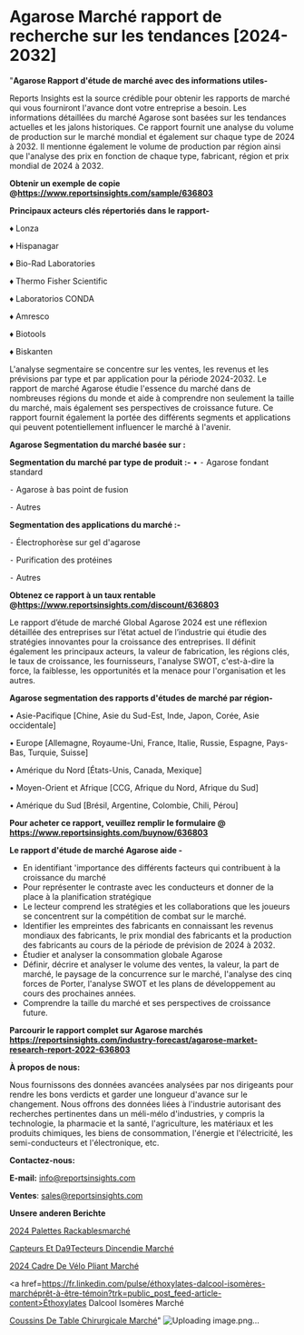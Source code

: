 # Agarose Marché rapport de recherche sur les tendances [2024-2032]

"<strong>Agarose Rapport d'étude de marché avec des informations utiles-</strong>

Reports Insights est la source crédible pour obtenir les rapports de marché qui vous fourniront l'avance dont votre entreprise a besoin. Les informations détaillées du marché Agarose sont basées sur les tendances actuelles et les jalons historiques. Ce rapport fournit une analyse du volume de production sur le marché mondial et également sur chaque type de 2024 à 2032. Il mentionne également le volume de production par région ainsi que l'analyse des prix en fonction de chaque type, fabricant, région et prix mondial de 2024 à 2032.

<strong><b>Obtenir un exemple de copie @</b></strong><a href=https://www.reportsinsights.com/sample/636803><strong><b>https://www.reportsinsights.com/sample/636803</b></strong></a>

<b>Principaux acteurs clés répertoriés dans le rapport-</b>

<b> </b>♦ Lonza

♦ Hispanagar

♦ Bio-Rad Laboratories

♦ Thermo Fisher Scientific

♦ Laboratorios CONDA

♦ Amresco

♦ Biotools

♦ Biskanten

L'analyse segmentaire se concentre sur les ventes, les revenus et les prévisions par type et par application pour la période 2024-2032. Le rapport de marché Agarose étudie l'essence du marché dans de nombreuses régions du monde et aide à comprendre non seulement la taille du marché, mais également ses perspectives de croissance future. Ce rapport fournit également la portée des différents segments et applications qui peuvent potentiellement influencer le marché à l'avenir.

<strong>Agarose Segmentation du marché basée sur :</strong>

<strong>Segmentation du marché par type de produit :-</strong>
•
⁃ Agarose fondant standard

⁃ Agarose à bas point de fusion

⁃ Autres

<strong>Segmentation des applications du marché :-</strong>

⁃ Électrophorèse sur gel d'agarose

⁃ Purification des protéines

⁃ Autres

<strong><b>Obtenez ce rapport à un taux rentable @</b></strong><a href=https://www.reportsinsights.com/discount/636803><strong><b>https://www.reportsinsights.com/discount/636803</b></strong></a>

Le rapport d’étude de marché Global Agarose 2024 est une réflexion détaillée des entreprises sur l’état actuel de l’industrie qui étudie des stratégies innovantes pour la croissance des entreprises. Il définit également les principaux acteurs, la valeur de fabrication, les régions clés, le taux de croissance, les fournisseurs, l'analyse SWOT, c'est-à-dire la force, la faiblesse, les opportunités et la menace pour l'organisation et les autres.

<strong>Agarose segmentation des rapports d'études de marché par région-</strong>

• Asie-Pacifique [Chine, Asie du Sud-Est, Inde, Japon, Corée, Asie occidentale]

• Europe [Allemagne, Royaume-Uni, France, Italie, Russie, Espagne, Pays-Bas, Turquie, Suisse]

• Amérique du Nord [États-Unis, Canada, Mexique]

• Moyen-Orient et Afrique [CCG, Afrique du Nord, Afrique du Sud]

• Amérique du Sud [Brésil, Argentine, Colombie, Chili, Pérou]

<strong>Pour acheter ce rapport, veuillez remplir le formulaire @   <a href=https://www.reportsinsights.com/buynow/636803>https://www.reportsinsights.com/buynow/636803</a></strong>

<strong>Le rapport d'étude de marché Agarose aide -</strong>
<ul>
  <li>En identifiant 'importance des différents facteurs qui contribuent à la croissance du marché</li>
  <li>Pour représenter le contraste avec les conducteurs et donner de la place à la planification stratégique</li>
  <li>Le lecteur comprend les stratégies et les collaborations que les joueurs se concentrent sur la compétition de combat sur le marché.</li>
  <li>Identifier les empreintes des fabricants en connaissant les revenus mondiaux des fabricants, le prix mondial des fabricants et la production des fabricants au cours de la période de prévision de 2024 à 2032.</li>
  <li>Étudier et analyser la consommation globale Agarose</li>
  <li>Définir, décrire et analyser le volume des ventes, la valeur, la part de marché, le paysage de la concurrence sur le marché, l'analyse des cinq forces de Porter, l'analyse SWOT et les plans de développement au cours des prochaines années.</li>
  <li>Comprendre la taille du marché et ses perspectives de croissance future.</li>
</ul>

<strong>Parcourir le rapport complet sur Agarose marchés <a href=https://reportsinsights.com/industry-forecast/agarose-market-research-report-2022-636803>https://reportsinsights.com/industry-forecast/agarose-market-research-report-2022-636803</a></strong>

<strong>À propos de nous:</strong>

Nous fournissons des données avancées analysées par nos dirigeants pour rendre les bons verdicts et garder une longueur d'avance sur le changement. Nous offrons des données liées à l'industrie autorisant des recherches pertinentes dans un méli-mélo d'industries, y compris la technologie, la pharmacie et la santé, l'agriculture, les matériaux et les produits chimiques, les biens de consommation, l'énergie et l'électricité, les semi-conducteurs et l'électronique, etc.

<strong>Contactez-nous:</strong>

<strong>E-mail:</strong> <a href=mailto:info@reportsinsights.com>info@reportsinsights.com</a>

<strong>Ventes</strong>: <a href=mailto:sales@reportsinsights.com>sales@reportsinsights.com</a>

<strong>Unsere anderen Berichte</strong>

<a href=https://www.linkedin.com/pulse/2024-palettes-rackablesmarch%C3%A9-aper%C3%A7us-de-lindustrie-h5lsc/>2024 Palettes Rackablesmarché</a>

<a href=https://www.linkedin.com/pulse/capteurs-et-d%C3%A9tecteurs-dincendie-march%C3%A9-part-dijac/>Capteurs Et Da9Tecteurs Dincendie Marché</a>

<a href=https://www.linkedin.com/pulse/2024-cadre-de-vélo-pliant-marché-partager-lanalyse-njsoc/>2024 Cadre De Vélo Pliant Marché</a>

<a href=https://fr.linkedin.com/pulse/éthoxylates-dalcool-isomères-marchéprêt-à-être-témoin?trk=public_post_feed-article-content>Éthoxylates Dalcool Isomères Marché</a>

<a href=https://www.linkedin.com/pulse/coussins-de-table-chirurgicale-march%C3%A9-rapport-4igsf/>Coussins De Table Chirurgicale Marché</a>"
![Uploading image.png…]()
